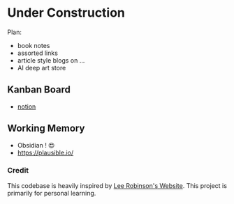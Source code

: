 # Under Construction

Plan:
- book notes
- assorted links
- article style blogs on ... 
- AI deep art store

## Kanban Board
- [notion](https://playful-leopard-61b.notion.site/Task-Board-d520e35c496c4f4caa6a26f6b3d66dc0)

## Working Memory
- Obsidian ! 😍 
- https://plausible.io/


### Credit
This codebase is heavily inspired by [Lee Robinson's Website](https://github.com/leerob/leerob.io). This project is primarily for personal learning.
